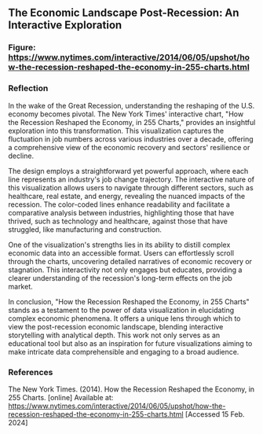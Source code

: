 ## The Economic Landscape Post-Recession: An Interactive Exploration
### Figure: https://www.nytimes.com/interactive/2014/06/05/upshot/how-the-recession-reshaped-the-economy-in-255-charts.html
### Reflection
In the wake of the Great Recession, understanding the reshaping of the U.S. economy becomes pivotal. The New York Times' interactive chart, "How the Recession Reshaped the Economy, in 255 Charts," provides an insightful exploration into this transformation. This visualization captures the fluctuation in job numbers across various industries over a decade, offering a comprehensive view of the economic recovery and sectors' resilience or decline.

The design employs a straightforward yet powerful approach, where each line represents an industry's job change trajectory. The interactive nature of this visualization allows users to navigate through different sectors, such as healthcare, real estate, and energy, revealing the nuanced impacts of the recession. The color-coded lines enhance readability and facilitate a comparative analysis between industries, highlighting those that have thrived, such as technology and healthcare, against those that have struggled, like manufacturing and construction.

One of the visualization's strengths lies in its ability to distill complex economic data into an accessible format. Users can effortlessly scroll through the charts, uncovering detailed narratives of economic recovery or stagnation. This interactivity not only engages but educates, providing a clearer understanding of the recession's long-term effects on the job market.

In conclusion, "How the Recession Reshaped the Economy, in 255 Charts" stands as a testament to the power of data visualization in elucidating complex economic phenomena. It offers a unique lens through which to view the post-recession economic landscape, blending interactive storytelling with analytical depth. This work not only serves as an educational tool but also as an inspiration for future visualizations aiming to make intricate data comprehensible and engaging to a broad audience.

### References
The New York Times. (2014). How the Recession Reshaped the Economy, in 255 Charts. [online] Available at: https://www.nytimes.com/interactive/2014/06/05/upshot/how-the-recession-reshaped-the-economy-in-255-charts.html [Accessed 15 Feb. 2024]
